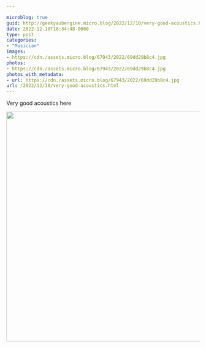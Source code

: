 ```yaml
---

microblog: true
guid: http://geekyaubergine.micro.blog/2022/12/10/very-good-acoustics.html
date: 2022-12-10T18:34:48-0000
type: post
categories:
- "Musician"
images:
- https://cdn./assets.micro.blog/67943/2022/69dd29b8c4.jpg
photos:
- https://cdn./assets.micro.blog/67943/2022/69dd29b8c4.jpg
photos_with_metadata:
- url: https://cdn./assets.micro.blog/67943/2022/69dd29b8c4.jpg
url: /2022/12/10/very-good-acoustics.html
---
```

Very good acoustics here

<img src="/assets/2022/69dd29b8c4.jpg" width="600" height="600" alt="">
